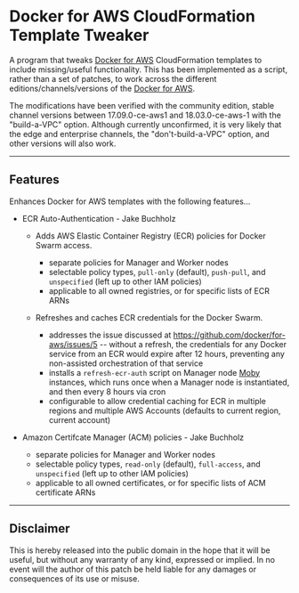 # Docker for AWS CloudFormation Template Tweaker

A program that tweaks [Docker for AWS](https://docs.docker.com/docker-for-aws/) CloudFormation templates to include missing/useful functionality.  This has been implemented as a script, rather than a set of patches, to work across the different editions/channels/versions of the [Docker for AWS](https://docks.docker.com/docker-for-aws/).

The modifications have been verified with the community edition, stable channel versions between 17.09.0-ce-aws1 and 18.03.0-ce-aws-1 with the "build-a-VPC" option.  Although currently unconfirmed, it is very likely that the edge and enterprise channels, the "don't-build-a-VPC" option, and other versions will also work.

----

## Features

Enhances Docker for AWS templates with the following features...

* ECR Auto-Authentication - Jake Buchholz

  * Adds AWS Elastic Container Registry (ECR) policies for Docker Swarm access.
    * separate policies for Manager and Worker nodes
    * selectable policy types, `pull-only` (default), `push-pull`, and `unspecified` (left up to other IAM policies)
    * applicable to all owned registries, or for specific lists of ECR ARNs

  * Refreshes and caches ECR credentials for the Docker Swarm.
    * addresses the issue discussed at https://github.com/docker/for-aws/issues/5 -- without a refresh, the credentials for any Docker service from an ECR would expire after 12 hours, preventing any non-assisted orchestration of that service
    * installs a `refresh-ecr-auth` script on Manager node [Moby](https://github.com/moby/moby) instances, which runs once when a Manager node is instantiated, and then every 8 hours via cron
    * configurable to allow credential caching for ECR in multiple regions and multiple AWS Accounts (defaults to current region, current account)

* Amazon Certifcate Manager (ACM) policies - Jake Buchholz

  * separate policies for Manager and Worker nodes
  * selectable policy types, `read-only` (default), `full-access`, and `unspecified` (left up to other IAM policies)
  * applicable to all owned certificates, or for specific lists of ACM certificate ARNs

----

## Disclaimer

This is hereby released into the public domain in the hope that it will be useful, but without any warranty of any kind, expressed or implied.  In no event will the author of this patch be held liable for any damages or consequences of its use or misuse.
